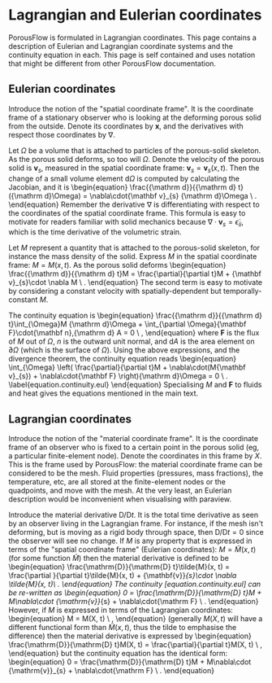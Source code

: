 # Lagrangian and Eulerian coordinates

PorousFlow is formulated in Lagrangian coordinates.  This page contains a description of Eulerian and Lagrangian coordinate systems and the continuity equation in each.  This page is self contained and uses notation that might be different from other PorousFlow documentation.

## Eulerian coordinates

Introduce the notion of the "spatial coordinate frame".  It is the
coordinate frame of a stationary observer who is looking at the
deforming porous solid from the outside.  Denote its coordinates by
${\mathbf x}$, and the derivatives with respect those coordinates by
$\nabla$.

Let $\Omega$ be a volume that is attached to particles of the
porous-solid skeleton.  As the porous solid deforms, so too will
$\Omega$.  Denote the velocity of the porous solid is ${\mathbf
  v}_{s}$, measured in the spatial coordinate frame: ${\mathbf v}_{s}
= {\mathbf v}_{s}(x, t)$.  Then the change of a small volume element
${\mathrm d}\Omega$ is computed by calculating the Jacobian, and it is
\begin{equation}
\frac{{\mathrm d}}{{\mathrm d} t} ({\mathrm d}\Omega) = \nabla\cdot{\mathbf v}_{s} {\mathrm d}\Omega \ .
\end{equation}
Remember the derivative $\nabla$ is differentiating with respect to
the coordinates of the spatial coordinate frame.  This formula is easy
to motivate for readers familiar with solid mechanics because $\nabla\cdot{\mathbf v}_{s} = \dot{\epsilon}_{ii}$,
which is the time derivative of the volumetric strain.

Let $M$ represent a quantity that is attached to the porous-solid
skeleton, for instance the mass density of the solid.  Express $M$ in
the spatial coordinate frame: $M=M(x, t)$.  As the porous
solid deforms
\begin{equation}
\frac{{\mathrm d}}{{\mathrm d} t}M = \frac{\partial}{\partial t}M + {\mathbf v}_{s}\cdot
\nabla M \ .
\end{equation}
The second term is easy to motivate by considering a constant
velocity with spatially-dependent but temporally-constant $M$.

The continuity equation is
\begin{equation}
\frac{{\mathrm d}}{{\mathrm d} t}\int_{\Omega}M {\mathrm d}\Omega + \int_{\partial
  \Omega}{\mathbf F}\cdot{\mathbf n}\,{\mathrm d} A = 0 \ ,
\end{equation}
where ${\mathbf F}$ is the flux of $M$ out of $\Omega$, $n$ is the
outward unit normal, and ${\mathrm d} A$ is the area element on
$\partial\Omega$ (which is the surface of $\Omega$).  Using the above
expressions, and the divergence theorem, the continuity equation reads
\begin{equation}
\int_{\Omega} \left( \frac{\partial}{\partial t}M + \nabla\cdot(M{\mathbf
  v}_{s}) + \nabla\cdot{\mathbf F}  \right){\mathrm d}\Omega = 0 \ .
\label{equation.continuity.eul}
\end{equation}
Specialising $M$ and ${\mathbf F}$ to fluids and heat gives the
equations mentioned in the main text.

## Lagrangian coordinates

Introduce the notion of the "material coordinate frame".  It is the
coordinate frame of an observer who is fixed to a certain point in the
porous solid (eg, a particular finite-element node).  Denote the
coordinates in this frame by $X$.  This is the frame used by
PorousFlow: the material coordinate frame can be considered to be the
mesh.  Fluid properties (pressures, mass fractions), the temperature,
etc, are all stored at the finite-element nodes or the quadpoints, and
move with the mesh.  At the very least, an Eulerian description would
be inconvenient when visualising with paraview.

Introduce the material derivative $\mathrm{D}/\mathrm{D} t$.  It is the total time derivative as seen by an observer living in the Lagrangian frame.  For instance, if the mesh isn't deforming, but is moving as a rigid body through space, then $\mathrm{D}/\mathrm{D} t = 0$ since the observer will see no change.  If $M$
is any property that is expressed in terms of the "spatial coordinate
frame" (Eulerian coordinates): $M=\tilde{M}(x,t)$ (for some function $\tilde{M}$) then the material
derivative is defined to be
\begin{equation}
\frac{\mathrm{D}}{\mathrm{D} t}\tilde{M}(x, t) = \frac{\partial
}{\partial t}\tilde{M}(x, t) + {\mathbf{v}}_{s}\cdot \nabla
\tilde{M}(x, t)\ .
\end{equation}
The continuity
[equation.continuity.eul] can be re-written as
\begin{equation}
0 = \frac{\mathrm{D}}{\mathrm{D} t}M + M\nabla\cdot {\mathrm{v}}_{s} + \nabla\cdot{\mathrm F}
\ .
\end{equation}
However, if $M$ is expressed in terms of the Lagrangian coordinates:
\begin{equation}
M = M(X, t) \ ,
\end{equation}
(generally $M(X, t)$ will have a different functional form than
$\tilde{M}(x,t)$, thus the tilde to emphasise the difference)
then the material derivative is expressed by
\begin{equation}
\frac{\mathrm{D}}{\mathrm{D} t}M(X, t) = \frac{\partial}{\partial
  t}M(X, t) \ ,
\end{equation}
but the continuity equation has the identical form:
\begin{equation}
0 = \frac{\mathrm{D}}{\mathrm{D} t}M + M\nabla\cdot {\mathrm{v}}_{s} + \nabla\cdot{\mathrm F}
\ .
\end{equation}

